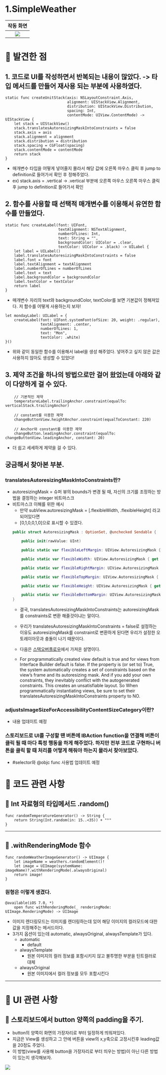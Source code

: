 # 1.SimpleWeather

|              작동 화면                 |
|:------------------------------------:|
| ![](https://i.imgur.com/nrY5mBg.gif) |


# 📖 발견한 점
## 1. 코드로 UI를 작성하면서 반복되는 내용이 많았다. -> 타입 메서드를 만들어 재사용 되는 부분에 사용하였다.
```swift=
static func createUnitStack(axis: NSLayoutConstraint.Axis,
                            alignment: UIStackView.Alignment,
                            distribution: UIStackView.Distribution,
                            spacing: Int,
                            contentMode: UIView.ContentMode) -> UIStackView {
    let stack = UIStackView()
    stack.translatesAutoresizingMaskIntoConstraints = false
    stack.axis = axis
    stack.alignment = alignment
    stack.distribution = distribution
    stack.spacing = CGFloat(spacing)
    stack.contentMode = contentMode
    return stack
}
```

- 매개변수 타입을 어떻게 넣어줄지 몰라서 해당 값에 오른쪽 마우스 클릭 후 jump to definition로 들어가서 확인 후 정해주었다.
- ex) stack.axis = .vertical -> .vertical 부분에 오른쪽 마우스 오른쪽 마우스 클릭 후 jump to definition로 들어가서 확인

## 2. 함수를 사용할 때 선택적 매개변수를 이용해서 유연한 함수를 만들었다.
```swift=
static func createLabel(font: UIFont,
                        textAlignment: NSTextAlignment,
                        numberOfLines: Int,
                        text: String = "",
                        backgroundColor: UIColor = .clear,
                        textColor: UIColor = .black) -> UILabel {
    let label = UILabel()
    label.translatesAutoresizingMaskIntoConstraints = false
    label.font = font
    label.textAlignment = textAlignment
    label.numberOfLines = numberOfLines
    label.text = text
    label.backgroundColor = backgroundColor
    label.textColor = textColor
    return label
}
```
- 매개변수 자리의 text와 backgroundColor, textColor를 보면 기본값이 정해져있다. 저 함수를 어떻게 사용하는지 보자!
```swift=
let mondayLabel: UILabel = {
    createLabel(font: UIFont.systemFont(ofSize: 20, weight: .regular),
                textAlignment: .center,
                numberOfLines: 1,
                text: "Mon",
                textColor: .white)
}()
```
- 위와 같이 동일한 함수를 이용해서 label을 생성 해주었다. 넣어주고 싶지 않은 값은 사용하지 않아도 생성할 수 있었다!

## 3. 제약 조건을 하나의 방법으로만 걸어 왔었는데 아래와 같이 다양하게 걸 수 있다.
```swift=
    // 기본적인 제약
    temperatureLabel.trailingAnchor.constraint(equalTo: verticalStack.trailingAnchor)

    // constant를 이용한 제약
    changeButtonView.heightAnchor.constraint(equalToConstant: 220)

    // Anchor와 constant를 이용한 제약
    changeButton.leadingAnchor.constraint(equalTo: changeButtonView.leadingAnchor, constant: 20)
```
- 더 쉽고 세세하게 제약을 걸 수 있다.

## 궁금해서 찾아본 부분. 

### translatesAutoresizingMaskIntoConstraints란?
- autoresizingMask = 슈퍼 뷰의 bounds가 변경 될 때, 자신의 크기를 조정하는 방법을 결정하는 integer 비트마스크
- 비트마스크 이해를 위한 예시
    - 만약 subView.autoresizingMask = [.flexibleWidth, .flexibleHeight] 라고 되어있다면
    - [0,1,0,0,1,0]으로 표시할 수 있겠다.
    ```swift
    public struct AutoresizingMask : OptionSet, @unchecked Sendable {

        public init(rawValue: UInt)
    
        public static var flexibleLeftMargin: UIView.AutoresizingMask { get }

        public static var flexibleWidth: UIView.AutoresizingMask { get }

        public static var flexibleRightMargin: UIView.AutoresizingMask { get }

        public static var flexibleTopMargin: UIView.AutoresizingMask { get }

        public static var flexibleHeight: UIView.AutoresizingMask { get }

        public static var flexibleBottomMargin: UIView.AutoresizingMask { get }
    }
    ```
    - 결국, translatesAutoresizingMaskIntoConstraints는 autoresizingMask를 constraints로 변환 해줄것이냐는 말이다.
    - 우리가 translatesAutoresizingMaskIntoConstraints = false로 설정하는 이유도 autoresizingMask를 constraint로 변환하게 된다면 우리가 설정한 오토레이아웃과 충돌이 나기 때문이다.
    - 다음은 [스택오버플로우](https://stackoverflow.com/questions/47800210/when-should-translatesautoresizingmaskintoconstraints-be-set-to-true)에서 가져온 설명이다.

    - For programmatically created view default is true and for views from Interface Builder default is false. If the property is (or set to) True, the system automatically creates a set of constraints based on the view’s frame and its autoresizing mask. And if you add your own constraints, they inevitably conflict with the autogenerated constraints. This creates an unsatisfiable layout. So When programmatically instantiating views, be sure to set their translatesAutoresizingMaskIntoConstraints property to NO.
    

### adjustsImageSizeForAccessibilityContentSizeCategory이란?
- 내용 업데이트 예정
    
### 스토리보드로 UI를 구성할 땐 버튼에 IBAction function을 연결해 버튼이 클릭 될 때 마다 특정 행동을 하게 해주었다. 하지만 전부 코드로 구현하니 버튼을 클릭 할 때 처리를 어떻게 해줘야 하는지 몰라서 찾아보았다.
- #selector와 @objc func 사용법 업데이트 예정






# 📖 코드 관련 사항
## 🍎 Int 자료형의 타입메서드 .random()

```swift=
func randomTemperatureGenerator() -> String {
    return String(Int.random(in: 15..<35)) + "°"
}
```

---
## 🍎 .withRenderingMode 함수

```swift=
func randomWeatherImageGenerator() -> UIImage {
    let imageName = weathers.randomElement()!
    let image = UIImage(systemName: imageName)?.withRenderingMode(.alwaysOriginal)
    return image!
}
```

### 원형은 이렇게 생겼다.
```swift=
@available(iOS 7.0, *)
    open func withRenderingMode(_ renderingMode: UIImage.RenderingMode) -> UIImage
```

- 이미지 렌더링모드는 이미지를 렌더링하는데 있어 해당 이미지의 컬러모드에 대한 값을 지정해주는 메서드이다.
- 3가지 옵션이 있는데 automatic, alwaysOriginal, alwaysTemplate가 있다.
    - automatic
        - default
    - alwaysTemplate
        - 원본 이미지의 컬러 정보를 포함시키지 않고 불투명한 부분을 틴트컬러로 대체
    - alwaysOriginal
        - 원본 이미지에서 컬러 정보를 모두 포함시킨다

---
# 📖 UI 관련 사항

## 🍎 스토리보드에서 button 양쪽의 padding을 주기.
- button의 양쪽이 화면의 가장자리로 부터 일정하게 띄워져있다.
- 지금은 View를 생성하고 그 안에 버튼을 view의 x,y축으로 고정시킨후 leading값을 20정도 주었다.
- 이 방법(view를 사용해 button을 가장자리로 부터 띄우는 방법)이 아닌 다른 방법이 있는지 생각해보자.

![](https://i.imgur.com/byzsxQK.png)

